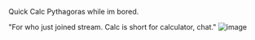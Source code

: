 Quick Calc Pythagoras while im bored.

"For who just joined stream. Calc is short for calculator, chat."
![image](https://github.com/user-attachments/assets/3528db93-7899-403e-b365-9a3fc7f1d5a3)
